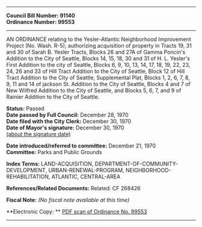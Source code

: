 * * * * *  
  
**Council Bill Number: [](#h0)[](#h2)91140**   
**Ordinance Number: 99553**  
  
* * * * *  
  
AN ORDINANCE relating to the Yesler-Atlantic Neighborhood Improvement Project (No. Wash. R-5); authorizing acquisition of property in Tracts 19, 31 and 30 of Sarah B. Yesler Tracts, Blocks 26 and 27A of Gamma Poncin's Addition to the City of Seattle, Blocks 14, 15, 18, 30 and 31 of H. L. Yesler's First Addition to the city of Seattle, Blocks 6, 9, 10, 13, 14, 17, 18, 19, 22, 23, 24, 26 and 33 of Hill Tract Addition to the City of Seattle, Block 12 of Hill Tract Addition to the City of Seattle, Supplemental Plat, Blocks 1, 2, 6, 7, 8, 9, 11 and 14 of jackson St. Addition to the City of Seattle, Blocks 4 and 7 of New Wilfred Addition to the City of Seattle, and Blocks 5, 6, 7, and 9 of Rainier Addition to the City of Seattle.  
  
**Status:** Passed   
**Date passed by Full Council:** December 28, 1970   
**Date filed with the City Clerk:** December 30, 1970   
**Date of Mayor's signature:** December 30, 1970   
[(about the signature date)](/~public/approvaldate.htm)   
  
  
**Date introduced/referred to committee:** December 21, 1970   
**Committee:** Parks and Public Grounds   
  
**Index Terms:** LAND-ACQUISITION, DEPARTMENT-OF-COMMUNITY-DEVELOPMENT, URBAN-RENEWAL-PROGRAM, NEIGHBORHOOD-REHABILITATION, ATLANTIC, CENTRAL-AREA  
  
**References/Related Documents:** Related: CF 268426  
  
**Fiscal Note:** *(No fiscal note available at this time)*  
  
**Electronic Copy: ** [PDF scan of Ordinance No. 99553](/~archives/Ordinances/Ord_99553.pdf)  
  
* * * * *  
